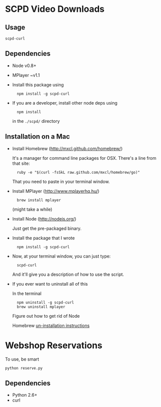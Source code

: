 
SCPD Video Downloads
========

Usage
---

    scpd-curl

Dependencies
---

- Node v0.8+
- MPlayer ~v1.1
- Install this package using

        npm install -g scpd-curl

- If you are a developer, install other node deps using

        npm install

  in the `./scpd/` directory

Installation on a Mac
------

- Install Homebrew (http://mxcl.github.com/homebrew/)

    It's a manager for command line packages for OSX.
    There's a line from that site:

	    ruby -e "$(curl -fsSkL raw.github.com/mxcl/homebrew/go)"

    That you need to paste in your terminal window.

- Install MPlayer (http://www.mplayerhq.hu/)

	    brew install mplayer

    (might take a while)

- Install Node (http://nodejs.org/)

    Just get the pre-packaged binary.


- Install the package that I wrote

	    npm install -g scpd-curl

- Now, at your terminal window, you can just type:

	    scpd-curl

    And it'll give you a description of how to use the script.

- If you ever want to uninstall all of this

    In the terminal

        npm uninstall -g scpd-curl
        brew uninstall mplayer
    
    Figure out how to get rid of Node
    
    Homebrew [un-installation instructions](https://gist.github.com/1173223)

Webshop Reservations
======

To use, be smart

    python reserve.py

Dependencies
---

- Python 2.6+
- curl
